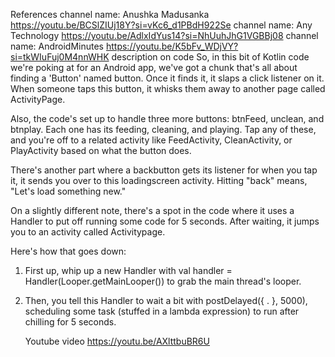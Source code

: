 References
channel name: Anushka Madusanka
https://youtu.be/BCSlZIUj18Y?si=vKc6_d1PBdH922Se
channel name: Any Technology
https://youtu.be/AdlxIdYus14?si=NhUuhJhG1VGBBj08
channel name: AndroidMinutes
https://youtu.be/K5bFv_WDjVY?si=tkWIuFuj0M4nnWHK
description on code
So, in this bit of Kotlin code we're poking at for an Android app, we've got a chunk that's all about finding a 'Button' named button. Once it finds it, it slaps a click listener on it. When someone taps this button, it whisks them away to another page called ActivityPage.

Also, the code's set up to handle three more buttons: btnFeed, unclean, and btnplay. Each one has its feeding, cleaning, and playing. Tap any of these, and you're off to a related activity like FeedActivity, CleanActivity, or PlayActivity based on what the button does.

There's another part where a backbutton gets its listener for when you tap it, it sends you over to this loadingscreen activity. Hitting "back" means, "Let's load something new."

On a slightly different note, there's a spot in the code where it uses a Handler to put off running some code for 5 seconds. After waiting, it jumps you to an activity called Activitypage.

Here's how that goes down:

1. First up, whip up a new Handler with val handler = Handler(Looper.getMainLooper()) to grab the main thread's looper.
   
2. Then, you tell this Handler to wait a bit with postDelayed({ . }, 5000), scheduling some task (stuffed in a lambda expression) to run after chilling for 5 seconds.

   Youtube video
   https://youtu.be/AXlttbuBR6U
